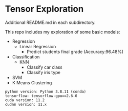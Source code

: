 # Tensor Exploration

Additional README.md in each subdirectory.

This repo includes my exploration of some basic models:

* Regression
  * Linear Regression
    * Predict students final grade (Accuracy:96.48%)
* Classification
  * KNN
    * Classify car class
    * Classify iris type
* SVM
* K Means Clustering


```buildoutcfg
python version: Python 3.8.11 (conda)
tensorflow: tensorflow-gpu==2.6.0
cuda version: 11.2
cudnn version: 11.x
```